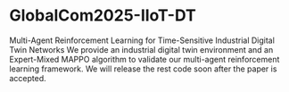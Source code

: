 # GlobalCom2025-IIoT-DT

Multi-Agent Reinforcement Learning for Time-Sensitive Industrial Digital Twin Networks
We provide an industrial digital twin environment and an Expert-Mixed MAPPO algorithm to validate our multi-agent reinforcement learning framework.
We will release the rest code soon after the paper is accepted.
